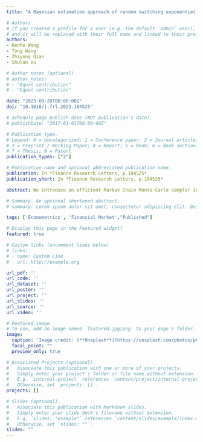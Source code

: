 ```yaml
---
title: "A Bayesian estimation approach of random switching exponential smoothing with application to credit forecast"

# Authors
# If you created a profile for a user (e.g. the default `admin` user), write the username (folder name) here
# and it will be replaced with their full name and linked to their profile.
authors:
- Renhe Wang
- Tong Wang
- Zhiyong Qian
- Shulan Hu

# Author notes (optional)
# author_notes:
# - "Equal contribution"
# - "Equal contribution"

date: "2023-09-28T00:00:00Z"
doi: "10.1016/j.frl.2023.104525"

# Schedule page publish date (NOT publication's date).
# publishDate: "2017-01-01T00:00:00Z"

# Publication type.
# Legend: 0 = Uncategorized; 1 = Conference paper; 2 = Journal article;
# 3 = Preprint / Working Paper; 4 = Report; 5 = Book; 6 = Book section;
# 7 = Thesis; 8 = Patent
publication_types: ["2"]

# Publication name and optional abbreviated publication name.
publication: In *Finance Research Letters, p.104525*
publication_short: In *Finance Research Letters, p.104525*

abstract: We introduce an efficient Markov Chain Monte Carlo sampler in precision-based algorithms for the estimation of the Random Switching Exponential Smoothing model, a versatile forecasting mechanism for time series data characterized with changing trends. Through a series of simulation experiments, RC-MCMC exhibits superior parameter estimation accuracy, particularly for datasets featuring low persistence trends. Furthermore, an empirical evaluation using the Bank for International Settlements’ quarterly time series data on the non-financial sector’s total credit relative to GDP validates the findings. The out-of-sample results indicate that the proposed approach outperforms its counterparts in estimating and forecasting accuracy for trending time series data.

# Summary. An optional shortened abstract.
# summary: Lorem ipsum dolor sit amet, consectetur adipiscing elit. Duis posuere tellus ac convallis placerat. Proin tincidunt magna sed ex sollicitudin condimentum.

tags: ['Econometrics', 'Financial Market',"Published"]

# Display this page in the Featured widget?
featured: true

# Custom links (uncomment lines below)
# links:
# - name: Custom Link
#   url: http://example.org

url_pdf: ''
url_code: ''
url_dataset: ''
url_poster: ''
url_project: ''
url_slides: ''
url_source: ''
url_video: ''

# Featured image
# To use, add an image named `featured.jpg/png` to your page's folder.
image:
  caption: 'Image credit: [**Unsplash**](https://unsplash.com/photos/pLCdAaMFLTE)'
  focal_point: ""
  preview_only: true

# Associated Projects (optional).
#   Associate this publication with one or more of your projects.
#   Simply enter your project's folder or file name without extension.
#   E.g. `internal-project` references `content/project/internal-project/index.md`.
#   Otherwise, set `projects: []`.
projects: []

# Slides (optional).
#   Associate this publication with Markdown slides.
#   Simply enter your slide deck's filename without extension.
#   E.g. `slides: "example"` references `content/slides/example/index.md`.
#   Otherwise, set `slides: ""`.
slides: ""
---
```



